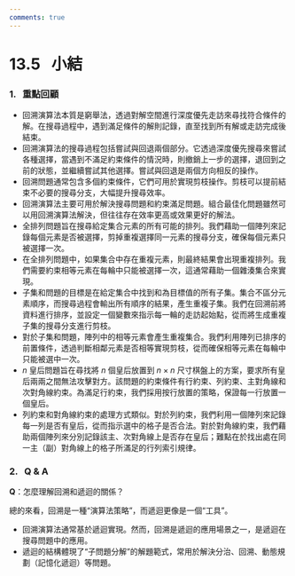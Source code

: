 ```yaml
---
comments: true
---
```


# 13.5 &nbsp; 小結

### 1. &nbsp; 重點回顧

- 回溯演算法本質是窮舉法，透過對解空間進行深度優先走訪來尋找符合條件的解。在搜尋過程中，遇到滿足條件的解則記錄，直至找到所有解或走訪完成後結束。
- 回溯演算法的搜尋過程包括嘗試與回退兩個部分。它透過深度優先搜尋來嘗試各種選擇，當遇到不滿足約束條件的情況時，則撤銷上一步的選擇，退回到之前的狀態，並繼續嘗試其他選擇。嘗試與回退是兩個方向相反的操作。
- 回溯問題通常包含多個約束條件，它們可用於實現剪枝操作。剪枝可以提前結束不必要的搜尋分支，大幅提升搜尋效率。
- 回溯演算法主要可用於解決搜尋問題和約束滿足問題。組合最佳化問題雖然可以用回溯演算法解決，但往往存在效率更高或效果更好的解法。
- 全排列問題旨在搜尋給定集合元素的所有可能的排列。我們藉助一個陣列來記錄每個元素是否被選擇，剪掉重複選擇同一元素的搜尋分支，確保每個元素只被選擇一次。
- 在全排列問題中，如果集合中存在重複元素，則最終結果會出現重複排列。我們需要約束相等元素在每輪中只能被選擇一次，這通常藉助一個雜湊集合來實現。
- 子集和問題的目標是在給定集合中找到和為目標值的所有子集。集合不區分元素順序，而搜尋過程會輸出所有順序的結果，產生重複子集。我們在回溯前將資料進行排序，並設定一個變數來指示每一輪的走訪起始點，從而將生成重複子集的搜尋分支進行剪枝。
- 對於子集和問題，陣列中的相等元素會產生重複集合。我們利用陣列已排序的前置條件，透過判斷相鄰元素是否相等實現剪枝，從而確保相等元素在每輪中只能被選中一次。
- $n$ 皇后問題旨在尋找將 $n$ 個皇后放置到 $n \times n$ 尺寸棋盤上的方案，要求所有皇后兩兩之間無法攻擊對方。該問題的約束條件有行約束、列約束、主對角線和次對角線約束。為滿足行約束，我們採用按行放置的策略，保證每一行放置一個皇后。
- 列約束和對角線約束的處理方式類似。對於列約束，我們利用一個陣列來記錄每一列是否有皇后，從而指示選中的格子是否合法。對於對角線約束，我們藉助兩個陣列來分別記錄該主、次對角線上是否存在皇后；難點在於找出處在同一主（副）對角線上的格子所滿足的行列索引規律。

### 2. &nbsp; Q & A

**Q**：怎麼理解回溯和遞迴的關係？

總的來看，回溯是一種“演算法策略”，而遞迴更像是一個“工具”。

- 回溯演算法通常基於遞迴實現。然而，回溯是遞迴的應用場景之一，是遞迴在搜尋問題中的應用。
- 遞迴的結構體現了“子問題分解”的解題範式，常用於解決分治、回溯、動態規劃（記憶化遞迴）等問題。
